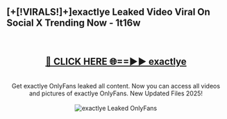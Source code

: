 <h2>[+[!VIRALS!]+]exactlye Leaked Video Viral On Social X Trending Now - 1t16w</h2>
<br>
<div align="center">
<h2><a href="https://libra.edu.pl?exactlye" rel="nofollow">🔴 CLICK HERE 🌐==►► exactlye</a></h2>
<br>
Get exactlye OnlyFans leaked all content. Now you can access all videos and pictures of exactlye OnlyFans. New Updated Files 2025!
<br>
<br>
<a href="https://libra.edu.pl?exactlye" rel="nofollow" data-target="animated-image.originalLink"><img src="https://i.ibb.co.com/WyWwxjT/player-gif2.gif" alt="exactlye Leaked OnlyFans" style="max-width: 100%; display: inline-block;" data-target="animated-image.originalImage"></a>
</div>
<br>